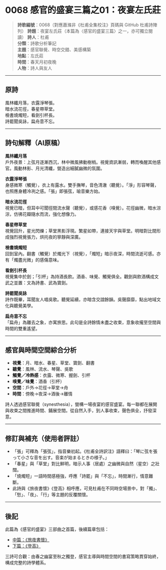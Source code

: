 # 0068 感官的盛宴三篇之01：夜宴左氏莊

> **詩歌編號**：0068（對應蕭滌非《杜甫全集校注》頁碼與 GitHub 杜甫詩陣列）
> **詩題**：夜宴左氏莊（本篇為〈感官的盛宴三篇〉之一，亦可獨立閱讀）
> **詩人**：杜甫  
> **分類**：詩歌分析筆記  
> **主題**：感官聯覺、時空交錯、美感構築  
> **地點**：左氏莊  
> **時間**：春天月初夜晚  
> **人物**：詩人與友人

---

## 原詩

風林纖月落，衣露淨琴張。  
暗水流花徑，春星帶草堂。  
檢書燒燭短，看劍引杯長。  
詩罷聞吳詠，扁舟意不忘。

---

## 詩句解釋（AI原稿）

**風林纖月落**  
戶外夜景：上弦月逐漸西沉，林中微風拂動樹梢。視覺資訊漸弱，轉而喚醒其他感官。風動林影、月光清纖，營造出細膩幽微的氛圍。

**衣露淨琴張**  
身感微寒（觸覺），衣上有露水。雙手撫琴，音色清澈（聽覺）。「淨」形容琴聲，也照應身體冷冽之感。「張」即張弦，喻音樂方始。

**暗水流花徑**  
視覺已暗，但耳中可聞徑間流水聲（聽覺），或感花香（嗅覺）。花徑幽微，暗水淙淙，仿彿花瓣隨水而流，強化想像力。

**春星帶草堂**  
視覺回升，星光閃爍；草堂黑影浮現。繁星如帶，連接天宇與草堂。明暗對比間形成強烈視覺張力，烘托夜的寧靜與深廣。

**檢書燒燭短**  
回到室內。翻書（觸覺）於燭光下（視覺），「燭短」暗示夜深，時間流逝可感。亦有「燭盡光微」的感傷意味。

**看劍引杯長**  
視覺集中於劍；「引杯」為持酒長飲。酒香、味覺、觸覺俱全。觀劍與飲酒構成文武之並置：文為詩書、武為寶劍。

**詩罷聞吳詠**  
詩作既畢，耳聞友人唱吳歌。聽覺延續，亦暗含交誼餘韻。吳聲靡靡，點出地域文化與聽覺美學。

**扁舟意不忘**  
「扁舟」為離去之象，亦寓旅思。此句是全詩餘情未盡之收束，意象收攏至空間與時間的雙重遙望。

---

## 感官與時間空間綜合分析

- **視覺**：月、暗水、春星、草堂、寶劍、翻書
- **聽覺**：風林、流水、琴聲、吳歌
- **觸覺／冷熱感**：衣露、微寒、握劍、引杯
- **嗅覺／味覺**：酒香（引杯）
- **空間**：戶外→花徑→草堂→舟
- **時間**：傍晚→夜深→酒後→離情

詩人透過感官聯覺（synesthesia），營構一場夜宴的感官盛宴。每一聯都在展開與收束之間推進時間、鋪展空間。從自然入手，到人事收束，聲色俱全，抒發深意。

---

## 修訂與補充（使用者評註）

- 「張」可釋為「張弦」，指音樂初起。《杜甫全詩訳注》語釋曰：「琴に弦を張って小さな音を出す。音楽が始まるときの様子。」
- 「春星」與「草堂」對比鮮明，暗示人事（居處）之幽微與自然（星空）之壯闊。
- 「燒燭短」一語時間感極強，呼應「詩罷」與「不忘」，時間漸行，情意難斷。
- 此詩與《旅夜書懷》《登高》相呼應，可見杜甫在不同時空場景中，對「獨」、「愁」、「夜」、「行」等主題的反覆關懷。

---

## 後記

此篇為《感官的盛宴》三部曲之首篇，後續篇章包括：

- [中篇：《旅夜書懷》](旅夜書懷.md)
- [下篇：《登高》](登高.md)

三詩可合觀：由春之幽宴至秋之獨登，感官主導與時間空間的書寫策略貫穿始終，構成完整的詩學體系。
